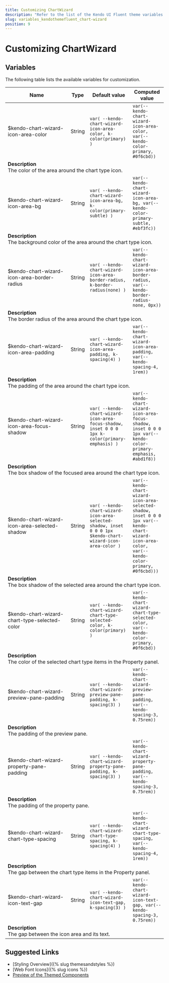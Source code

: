```yaml
---
title: Customizing ChartWizard
description: "Refer to the list of the Kendo UI Fluent theme variables available for customization."
slug: variables_kendothemefluent_chart-wizard
position: 9
---
```


# Customizing ChartWizard

## Variables

The following table lists the available variables for customization.

<table class="theme-variables">
    <colgroup>
    <col style="width: 200px; white-space:nowrap;" />
    <col />
    <col />
    <col />
</colgroup>
<thead>
    <tr>
        <th>Name</th>
        <th>Type</th>
        <th>Default value</th>
        <th>Computed value</th>
    </tr>
</thead>
<tbody>
        <tr>
    <td>$kendo-chart-wizard-icon-area-color</td>
    <td>String</td>
    <td><code>var( --kendo-chart-wizard-icon-area-color, k-color(primary) )</code></td>
    <td><code>var(--kendo-chart-wizard-icon-area-color, var(--kendo-color-primary, #0f6cbd))</code></td>
</tr>
<tr>
    <td colspan="4" class="theme-variables-description-container"><div><b>Description</b><div class="theme-variables-description">The color of the area around the chart type icon.</div></div>
    </td>
</tr>
<tr>
    <td>$kendo-chart-wizard-icon-area-bg</td>
    <td>String</td>
    <td><code>var( --kendo-chart-wizard-icon-area-bg, k-color(primary-subtle) )</code></td>
    <td><code>var(--kendo-chart-wizard-icon-area-bg, var(--kendo-color-primary-subtle, #ebf3fc))</code></td>
</tr>
<tr>
    <td colspan="4" class="theme-variables-description-container"><div><b>Description</b><div class="theme-variables-description">The background color of the area around the chart type icon.</div></div>
    </td>
</tr>
<tr>
    <td>$kendo-chart-wizard-icon-area-border-radius</td>
    <td>String</td>
    <td><code>var( --kendo-chart-wizard-icon-area-border-radius, k-border-radius(none) )</code></td>
    <td><code>var(--kendo-chart-wizard-icon-area-border-radius, var(--kendo-border-radius-none, 0px))</code></td>
</tr>
<tr>
    <td colspan="4" class="theme-variables-description-container"><div><b>Description</b><div class="theme-variables-description">The border radius of the area around the chart type icon.</div></div>
    </td>
</tr>
<tr>
    <td>$kendo-chart-wizard-icon-area-padding</td>
    <td>String</td>
    <td><code>var( --kendo-chart-wizard-icon-area-padding, k-spacing(4) )</code></td>
    <td><code>var(--kendo-chart-wizard-icon-area-padding, var(--kendo-spacing-4, 1rem))</code></td>
</tr>
<tr>
    <td colspan="4" class="theme-variables-description-container"><div><b>Description</b><div class="theme-variables-description">The padding of the area around the chart type icon.</div></div>
    </td>
</tr>
<tr>
    <td>$kendo-chart-wizard-icon-area-focus-shadow</td>
    <td>String</td>
    <td><code>var( --kendo-chart-wizard-icon-area-focus-shadow, inset 0 0 0 1px k-color(primary-emphasis) )</code></td>
    <td><code>var(--kendo-chart-wizard-icon-area-focus-shadow, inset 0 0 0 1px var(--kendo-color-primary-emphasis, #abd1f8))</code></td>
</tr>
<tr>
    <td colspan="4" class="theme-variables-description-container"><div><b>Description</b><div class="theme-variables-description">The box shadow of the focused area around the chart type icon.</div></div>
    </td>
</tr>
<tr>
    <td>$kendo-chart-wizard-icon-area-selected-shadow</td>
    <td>String</td>
    <td><code>var( --kendo-chart-wizard-icon-area-selected-shadow, inset 0 0 0 1px $kendo-chart-wizard-icon-area-color )</code></td>
    <td><code>var(--kendo-chart-wizard-icon-area-selected-shadow, inset 0 0 0 1px var(--kendo-chart-wizard-icon-area-color, var(--kendo-color-primary, #0f6cbd)))</code></td>
</tr>
<tr>
    <td colspan="4" class="theme-variables-description-container"><div><b>Description</b><div class="theme-variables-description">The box shadow of the selected area around the chart type icon.</div></div>
    </td>
</tr>
<tr>
    <td>$kendo-chart-wizard-chart-type-selected-color</td>
    <td>String</td>
    <td><code>var( --kendo-chart-wizard-chart-type-selected-color, k-color(primary) )</code></td>
    <td><code>var(--kendo-chart-wizard-chart-type-selected-color, var(--kendo-color-primary, #0f6cbd))</code></td>
</tr>
<tr>
    <td colspan="4" class="theme-variables-description-container"><div><b>Description</b><div class="theme-variables-description">The color of the selected chart type items in the Property panel.</div></div>
    </td>
</tr>
<tr>
    <td>$kendo-chart-wizard-preview-pane-padding</td>
    <td>String</td>
    <td><code>var( --kendo-chart-wizard-preview-pane-padding, k-spacing(3) )</code></td>
    <td><code>var(--kendo-chart-wizard-preview-pane-padding, var(--kendo-spacing-3, 0.75rem))</code></td>
</tr>
<tr>
    <td colspan="4" class="theme-variables-description-container"><div><b>Description</b><div class="theme-variables-description">The padding of the preview pane.</div></div>
    </td>
</tr>
<tr>
    <td>$kendo-chart-wizard-property-pane-padding</td>
    <td>String</td>
    <td><code>var( --kendo-chart-wizard-property-pane-padding, k-spacing(3) )</code></td>
    <td><code>var(--kendo-chart-wizard-property-pane-padding, var(--kendo-spacing-3, 0.75rem))</code></td>
</tr>
<tr>
    <td colspan="4" class="theme-variables-description-container"><div><b>Description</b><div class="theme-variables-description">The padding of the property pane.</div></div>
    </td>
</tr>
<tr>
    <td>$kendo-chart-wizard-chart-type-spacing</td>
    <td>String</td>
    <td><code>var( --kendo-chart-wizard-chart-type-spacing, k-spacing(4) )</code></td>
    <td><code>var(--kendo-chart-wizard-chart-type-spacing, var(--kendo-spacing-4, 1rem))</code></td>
</tr>
<tr>
    <td colspan="4" class="theme-variables-description-container"><div><b>Description</b><div class="theme-variables-description">The gap between the chart type items in the Property panel.</div></div>
    </td>
</tr>
<tr>
    <td>$kendo-chart-wizard-icon-text-gap</td>
    <td>String</td>
    <td><code>var( --kendo-chart-wizard-icon-text-gap, k-spacing(3) )</code></td>
    <td><code>var(--kendo-chart-wizard-icon-text-gap, var(--kendo-spacing-3, 0.75rem))</code></td>
</tr>
<tr>
    <td colspan="4" class="theme-variables-description-container"><div><b>Description</b><div class="theme-variables-description">The gap between the icon area and its text.</div></div>
    </td>
</tr>
</tbody>
</table>

## Suggested Links

* [Styling Overview]({% slug themesandstyles %})
* [Web Font Icons]({% slug icons %})
* [Preview of the Themed Components](../)

